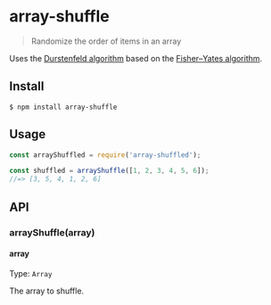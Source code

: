 # array-shuffle

> Randomize the order of items in an array

Uses the [Durstenfeld algorithm](https://en.wikipedia.org/wiki/Fisher%E2%80%93Yates_shuffle#The_modern_algorithm) based on the [Fisher–Yates algorithm](https://en.wikipedia.org/wiki/Fisher%E2%80%93Yates_shuffle).

## Install

```
$ npm install array-shuffle
```

## Usage

```js
const arrayShuffled = require('array-shuffled');

const shuffled = arrayShuffle([1, 2, 3, 4, 5, 6]);
//=> [3, 5, 4, 1, 2, 6]
```

## API

### arrayShuffle(array)

#### array

Type: `Array`

The array to shuffle.
